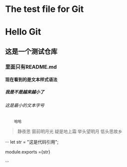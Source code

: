 The test file for Git
==============================
# Hello Git
## 这是一个测试仓库
### 里面只有README.md
#### 现在看到的是文本样式语法
##### 我是不是越来越小了
###### 这是最小的文本字号
		哈哈

		
>静夜思
>窗前明月光
>疑是地上霜
>举头望明月
>低头思故乡


···
let str = "这是代码引用";

module.exports ={str}

···

